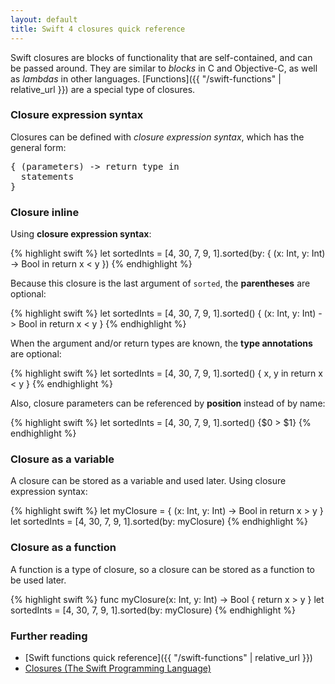 ```yaml
---
layout: default
title: Swift 4 closures quick reference
---
```


Swift closures are blocks of functionality that are self-contained, and can be passed around. They are similar to _blocks_ in C and Objective-C, as well as _lambdas_ in other languages. [Functions]({{ "/swift-functions" | relative_url }}) are a special type of closures.

### Closure expression syntax

Closures can be defined with _closure expression syntax_, which has the general form:

<pre class="with-placeholders">
{ (<span class="placeholder">parameters</span>) -> <span class="placeholder">return type</span> in
  <span class="placeholder">statements</span>
}
</pre>

### Closure inline

Using **closure expression syntax**:

{% highlight swift %}
let sortedInts = [4, 30, 7, 9, 1].sorted(by: { (x: Int, y: Int) -> Bool in
  return x < y
})
{% endhighlight %}

Because this closure is the last argument of `sorted`, the **parentheses** are optional:

{% highlight swift %}
let sortedInts = [4, 30, 7, 9, 1].sorted() { (x: Int, y: Int) -> Bool in
  return x < y
}
{% endhighlight %}

When the argument and/or return types are known, the **type annotations** are optional:

{% highlight swift %}
let sortedInts = [4, 30, 7, 9, 1].sorted() { x, y in
  return x < y
}
{% endhighlight %}

Also, closure parameters can be referenced by **position** instead of by name:

{% highlight swift %}
let sortedInts = [4, 30, 7, 9, 1].sorted() {$0 > $1}
{% endhighlight %}

### Closure as a variable

A closure can be stored as a variable and used later. Using closure expression syntax:

{% highlight swift %}
let myClosure = { (x: Int, y: Int) -> Bool in
  return x > y
}
let sortedInts = [4, 30, 7, 9, 1].sorted(by: myClosure)
{% endhighlight %}

### Closure as a function

A function is a type of closure, so a closure can be stored as a function to be used later.

{% highlight swift %}
func myClosure(x: Int, y: Int) -> Bool {
  return x > y
}
let sortedInts = [4, 30, 7, 9, 1].sorted(by: myClosure)
{% endhighlight %}

### Further reading

* [Swift functions quick reference]({{ "/swift-functions" | relative_url }})
* [Closures (The Swift Programming Language)](https://developer.apple.com/library/content/documentation/Swift/Conceptual/Swift_Programming_Language/Closures.html)
